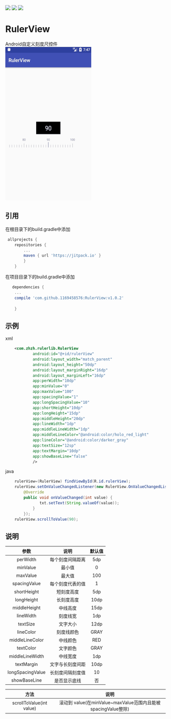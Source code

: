 ![](https://img.shields.io/github/release/1169458576/RulerView.svg)
[![](https://img.shields.io/hexpm/l/plug.svg)](https://www.apache.org/licenses/LICENSE-2.0)
![](https://img.shields.io/jitpack/v/1169458576/RulerView.svg)

RulerView
===
Android自定义刻度尺控件</br>
<img width="270" height="480" src="/img/screenshot.gif"/>
## 引用
在根目录下的build.gradle中添加
```gradle
 allprojects {
    repositories {
        ...
        maven { url 'https://jitpack.io' }
        }
    }
```
在项目目录下的build.gradle中添加
```gradle
   dependencies {
    ...
    compile 'com.github.1169458576:RulerView:v1.0.2'
    
    }
```
## 示例
xml
```XML
    <com.zhzh.rulerlib.RulerView
            android:id="@+id/rulerView"
            android:layout_width="match_parent"
            android:layout_height="50dp"
            android:layout_marginRight="16dp"
            android:layout_marginLeft="16dp"
            app:perWidth="10dp"
            app:minValue="0"
            app:maxValue="100"
            app:spacingValue="1"
            app:longSpacingValue="10"
            app:shortHeight="10dp"
            app:longHeight="15dp"
            app:middleHeight="20dp"
            app:lineWidth="1dp"
            app:middleLineWidth="1dp"
            app:middleLineColor="@android:color/holo_red_light"
            app:lineColor="@android:color/darker_gray"
            app:textSize="12sp"
            app:textMargin="10dp"
            app:showBaseLine="false"
            />
```
java
```java
    rulerView=(RulerView) findViewById(R.id.rulerView);
    rulerView.setOnValueChangedListener(new RulerView.OnValueChangedListener() {
        @Override
        public void onValueChanged(int value) {
               txt.setText(String.valueOf(value));
            }
        });
    rulerView.scrollToValue(90);
```
## 说明

| 参数 | 说明 | 默认值 |
| :------------: | :-------------: | :------------: |
| perWidth | 每个刻度间隔距离 | 5dp |
| minValue | 最小值 | 0 |
| maxValue | 最大值 | 100 |
| spacingValue | 每个刻度代表的值 | 1 |
| shortHeight | 短刻度高度 | 5dp |
| longHeight | 长刻度高度 | 10dp |
| middleHeight | 中线高度 | 15dp |
| lineWidth | 刻度线宽 | 1dp |
| textSize | 文字大小 | 12dp |
| lineColor | 刻度线颜色 | GRAY |
| middleLineColor | 中线颜色 | RED |
| textColor | 文字颜色 | GRAY |
| middleLineWidth | 中线宽度 | 1dp |
| textMargin | 文字与长刻度间距 | 10dp |
| longSpacingValue | 长刻度间隔刻度值 | 10 |
| showBaseLine | 是否显示底线 | 否 |

| 方法 | 说明 |
| :----: | :----: |
| scrollToValue(int value) | 滚动到 value(在minValue~maxValue范围内且能被spacingValue整除) |
